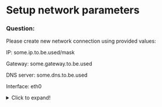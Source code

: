 # Setup network parameters

### Question:
Please create new network connection using provided values:

IP:           some.ip.to.be.used/mask

Gateway:      some.gateway.to.be.used

DNS server:   some.dns.to.be.used

Interface:    eth0

<details>
  <summary>Click to expand!</summary>
 
### Answer:

* Issue following command (as one liner) to set connection data (we assume type is ethernet connection as used interface is called ***eth0***):
 
```
nmcli conn add conn-name MY_CONNECTION ifname eth0 type ethernet
ip4 SOME.IP.TO.BE.USED/mask
gw4 SOME.GATEWAY.TO.BE.USED
```
 
* that command adds connection for specific interface - however we still need to add DNS resolving. Notice [+] in the command - if
used with + sign provided DNS will be added to the list of DNS being used. If we omit + sign the whole list will be replaced by 
provided value:

```
nmcli conn modify MY_CONNECTION [+]ipv4.dns SOME.DNS.TO.BE.USED  
nmcli conn mod MY_CONNECTION ipv4.ignore-auto-dns yes       # to disable DHCP DNS
```

* at the final stage it is wise to start this connection:

```
nmcli conn show --active      # to check if the connection is not up 
nmcli conn up MY_CONNECTION
nmcli conn show --active      # to check if the connection is up
```



### Additional comment:

It is possible to edit existing connection using **nmtui** tool which can be easier. 
Also when using GUI there is also graphical interface for it.

</details>
